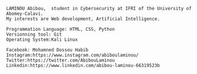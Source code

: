 
	LAMINOU Abibou,  student in Cybersecurity at IFRI of the University of Abomey-Calavi. 
	My interests are Web development, Artificial Intelligence.

	Programmation Language: HTML, CSS, Python
	Versionning tool: Git
	Operating System:Kali Linux

	Facebook: Mohamned Dossou Habib
	Instagram:https://www.instagram.com/abiboulaminou/
	Twitter:https://twitter.com/AbibouLaminou
	Linkedin:https://www.linkedin.com/abibou-laminou-66319523b

